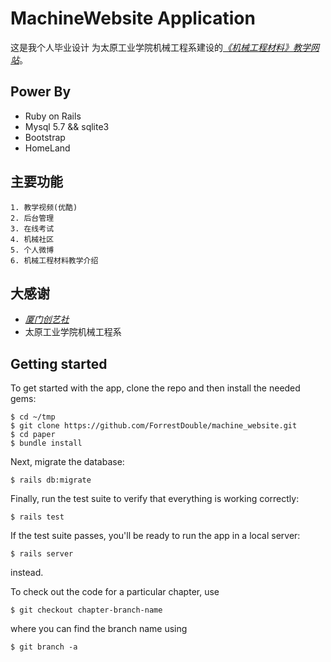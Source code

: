 # MachineWebsite Application

这是我个人毕业设计 为太原工业学院机械工程系建设的[*《机械工程材料》教学网站*](http://www.loujuhong.cn)。

## Power By
- Ruby on Rails
- Mysql 5.7 && sqlite3
- Bootstrap
- HomeLand

## 主要功能

```
1. 教学视频(优酷)
2. 后台管理
3. 在线考试
4. 机械社区
5. 个人微博
6. 机械工程材料教学介绍

```

## 大感谢

- [*厦门创艺社*](http://www.tshe.com)
- 太原工业学院机械工程系

## Getting started

To get started with the app, clone the repo and then install the needed gems:

```
$ cd ~/tmp
$ git clone https://github.com/ForrestDouble/machine_website.git
$ cd paper
$ bundle install
```

Next, migrate the database:

```
$ rails db:migrate
```

Finally, run the test suite to verify that everything is working correctly:

```
$ rails test
```

If the test suite passes, you'll be ready to run the app in a local server:

```
$ rails server
```

instead.

To check out the code for a particular chapter, use

```
$ git checkout chapter-branch-name
```

where you can find the branch name using

```
$ git branch -a
```